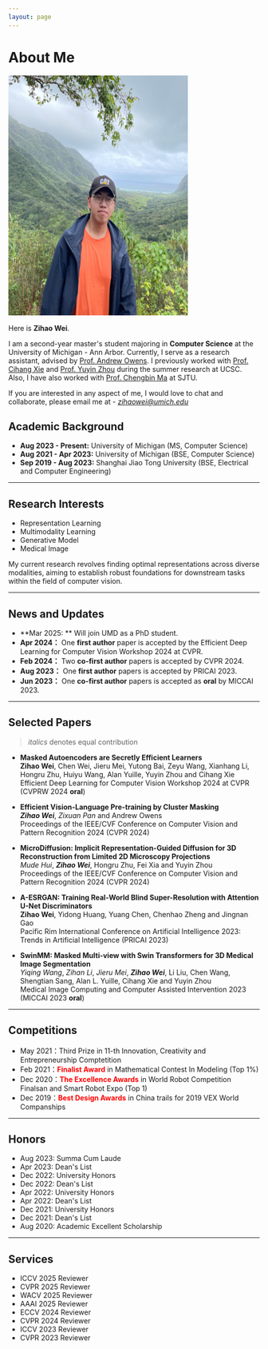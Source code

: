 ```yaml
---
layout: page
---
```


# About Me

<img src="./file/img.jpg" class="floatpic" width="360" height="480">

Here is **Zihao Wei**.

I am a second-year master's student majoring in **Computer Science** at the University of Michigan - Ann Arbor. Currently, I serve as a research assistant, advised by [Prof. Andrew Owens](https://andrewowens.com/). I previously worked with [Prof. Cihang Xie](https://cihangxie.github.io/) and [Prof. Yuyin Zhou](https://yuyinzhou.github.io/) during the summer research at UCSC. Also, I have also worked with [Prof. Chengbin Ma](https://sites.google.com/view/chbma17/home) at SJTU.  

If you are interested in any aspect of me, I would love to chat and collaborate, please email me at - *zihaowei@umich.edu*

## Academic Background

- **Aug 2023 - Present:** University of Michigan (MS, Computer Science)
- **Aug 2021 - Apr 2023:** University of Michigan (BSE, Computer Science)
- **Sep 2019 - Aug 2023:** Shanghai Jiao Tong University (BSE, Electrical and Computer Engineering)

---

## Research Interests

- Representation Learning
- Multimodality Learning
- Generative Model
- Medical Image

My current research revolves finding optimal representations across diverse modalities, aiming to establish robust foundations for downstream tasks within the field of computer vision.

---

## News and Updates
- **Mar 2025: ** Will join UMD as a PhD student.
- **Apr 2024：** One **first author** paper is accepted by the Efficient Deep Learning for Computer Vision Workshop 2024 at CVPR. 
- **Feb 2024：** Two **co-first author** papers is accepted by CVPR 2024.
- **Aug 2023：** One **first author** papers is accepted by PRICAI 2023.
- **Jun 2023：** One **co-first author** papers is accepted as **oral** by MICCAI 2023.

---
## Selected Papers
>_italics_ denotes equal contribution

- **Masked Autoencoders are Secretly Efficient Learners**
<br>**Zihao Wei**, Chen Wei, Jieru Mei, Yutong Bai, Zeyu Wang, Xianhang Li, Hongru Zhu, Huiyu Wang, Alan Yuille, Yuyin Zhou and Cihang Xie
<br> Efficient Deep Learning for Computer Vision Workshop 2024 at CVPR (CVPRW 2024 **oral**)

- **Efficient Vision-Language Pre-training by Cluster Masking**
<br>**_Zihao Wei_**, _Zixuan Pan_ and Andrew Owens
<br> Proceedings of the IEEE/CVF Conference on Computer Vision and Pattern Recognition 2024 (CVPR 2024)

- **MicroDiffusion: Implicit Representation-Guided Diffusion for 3D Reconstruction from Limited 2D Microscopy Projections**
<br> _Mude Hui_, **_Zihao Wei_**, Hongru Zhu, Fei Xia and Yuyin Zhou
<br> Proceedings of the IEEE/CVF Conference on Computer Vision and Pattern Recognition 2024 (CVPR 2024)


- **A-ESRGAN: Training Real-World Blind Super-Resolution with Attention U-Net Discriminators**
<br> **Zihao Wei**, Yidong Huang, Yuang Chen, Chenhao Zheng and Jingnan Gao
<br> Pacific Rim International Conference on Artificial Intelligence 2023: Trends in Artificial Intelligence (PRICAI 2023)

- **SwinMM: Masked Multi-view with Swin Transformers for 3D Medical Image Segmentation**
<br>_Yiqing Wang_, _Zihan Li_, _Jieru Mei_, **_Zihao Wei_**, Li Liu, Chen Wang, Shengtian Sang, Alan L. Yuille, Cihang Xie and Yuyin Zhou
<br> Medical Image Computing and Computer Assisted Intervention 2023 (MICCAI 2023 **oral**)

---
## Competitions
- May 2021：Third Prize in 11-th Innovation, Creativity and Entrepreneurship Comptetition
- Feb 2021：**<font color='red'>Finalist Award</font>** in Mathematical Contest In Modeling (Top 1%)
- Dec 2020：**<font color='red'>The Excellence Awards</font>** in World Robot Competition Finalsan and Smart Robot Expo (Top 1)
- Dec 2019：**<font color='red'>Best Design Awards</font>** in China trails for 2019 VEX World Companships

---
## Honors
- Aug 2023: Summa Cum Laude
- Apr 2023: Dean's List
- Dec 2022: University Honors
- Dec 2022: Dean's List
- Apr 2022: University Honors
- Apr 2022: Dean's List
- Dec 2021: University Honors
- Dec 2021: Dean's List
- Aug 2020: Academic Excellent Scholarship

---
## Services
- ICCV 2025 Reviewer
- CVPR 2025 Reviewer
- WACV 2025 Reviewer
- AAAI 2025 Reviewer
- ECCV 2024 Reviewer
- CVPR 2024 Reviewer
- ICCV 2023 Reviewer
- CVPR 2023 Reviewer
